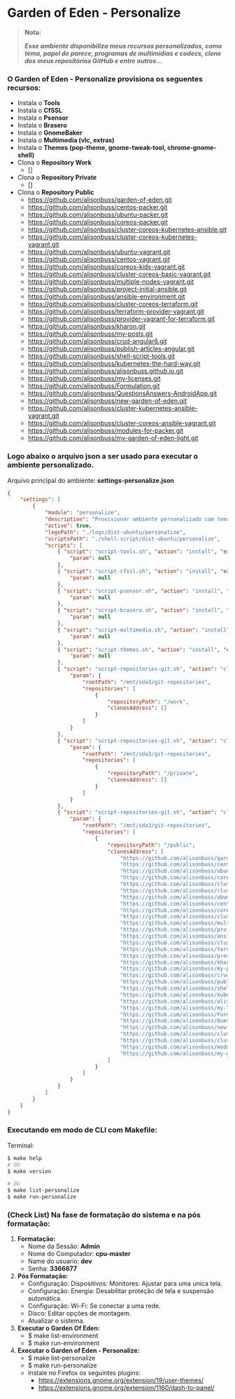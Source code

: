 
<h1>Garden of Eden - Personalize</h1>

> **Nota:**
>
> ***Esse ambiente disponibiliza meus recursos personalizados, como tema, papel de parece, programas de multimídias e codecs, clone dos meus repositórios GitHub e entre outros...***

### O **Garden of Eden - Personalize** provisiona os seguentes recursos:

- Instala o **Tools**
- Instala o **CfSSL**
- Instala o **Psensor**
- Instala o **Brasero**
- Instala o **GnomeBaker**
- Instala o **Multimedia (vlc, extras)**
- Instala o **Themes (pop-theme, gnome-tweak-tool, chrome-gnome-shell)**
- Clona o **Repository Work**
    - []
- Clona o **Repository Private**
    - []
- Clona o **Repository Public**
    - https://github.com/alisonbuss/garden-of-eden.git
    - https://github.com/alisonbuss/centos-packer.git
    - https://github.com/alisonbuss/ubuntu-packer.git
    - https://github.com/alisonbuss/coreos-packer.git
    - https://github.com/alisonbuss/cluster-coreos-kubernetes-ansible.git
    - https://github.com/alisonbuss/cluster-coreos-kubernetes-vagrant.git
    - https://github.com/alisonbuss/ubuntu-vagrant.git
    - https://github.com/alisonbuss/centos-vagrant.git
    - https://github.com/alisonbuss/coreos-kids-vagrant.git
    - https://github.com/alisonbuss/cluster-coreos-basic-vagrant.git
    - https://github.com/alisonbuss/multiple-nodes-vagrant.git
    - https://github.com/alisonbuss/project-initial-ansible.git
    - https://github.com/alisonbuss/ansible-environment.git
    - https://github.com/alisonbuss/cluster-coreos-terraform.git
    - https://github.com/alisonbuss/terraform-provider-vagrant.git
    - https://github.com/alisonbuss/provider-vagrant-for-terraform.git
    - https://github.com/alisonbuss/kharon.git
    - https://github.com/alisonbuss/my-posts.git
    - https://github.com/alisonbuss/crud-angular6.git
    - https://github.com/alisonbuss/publish-articles-angular.git
    - https://github.com/alisonbuss/shell-script-tools.git
    - https://github.com/alisonbuss/kubernetes-the-hard-way.git
    - https://github.com/alisonbuss/alisonbuss.github.io.git
    - https://github.com/alisonbuss/my-licenses.git
    - https://github.com/alisonbuss/Formulation.git
    - https://github.com/alisonbuss/QuestionsAnswers-AndroidApp.git
    - https://github.com/alisonbuss/new-garden-of-eden.git
    - https://github.com/alisonbuss/cluster-kubernetes-ansible-vagrant.git
    - https://github.com/alisonbuss/cluster-coreos-ansible-vagrant.git
    - https://github.com/alisonbuss/modules-for-packer.git
    - https://github.com/alisonbuss/my-garden-of-eden-light.git




### Logo abaixo o arquivo json a ser usado para executar o ambiente personalizado.

Arquivo principal do ambiente: **settings-personalize.json**

```json
{
    "settings": [
        {
            "module": "personalize",
            "description": "Provisionar ambiente personalizado com temas e recursos pessoais",
            "active": true,
            "logsPath": "./logs/dist-ubuntu/personalize",
            "scriptsPath": "./shell-script/dist-ubuntu/personalize",
            "scripts": [
                { "script": "script-tools.sh", "action": "install", "execute": true,
                    "param": null
                },
                { "script": "script-cfssl.sh", "action": "install", "execute": false,
                    "param": null
                },
                { "script": "script-psensor.sh", "action": "install", "execute": true,
                    "param": null
                },
                { "script": "script-brasero.sh", "action": "install", "execute": true,
                    "param": null
                },
                { "script": "script-multimedia.sh", "action": "install", "execute": true,
                    "param": null
                },
                { "script": "script-themes.sh", "action": "install", "execute": true,
                    "param": null
                },
                { "script": "script-repositories-git.sh", "action": "clone", "execute": true,
                    "param": {
                        "rootPath": "/mnt/sda3/git-repositories",
                        "repositories": [
                            {
                                "repositoryPath": "/work",
                                "clonesAddress": []
                            }
                        ]
                    }
                },
                { "script": "script-repositories-git.sh", "action": "clone", "execute": true,
                    "param": {
                        "rootPath": "/mnt/sda3/git-repositories",
                        "repositories": [
                            {
                                "repositoryPath": "/private",
                                "clonesAddress": []
                            }
                        ]
                    }
                },
                { "script": "script-repositories-git.sh", "action": "clone", "execute": false,
                    "param": {
                        "rootPath": "/mnt/sda3/git-repositories",
                        "repositories": [
                            {
                                "repositoryPath": "/public",
                                "clonesAddress": [
                                    "https://github.com/alisonbuss/garden-of-eden.git",
                                    "https://github.com/alisonbuss/centos-packer.git",
                                    "https://github.com/alisonbuss/ubuntu-packer.git",
                                    "https://github.com/alisonbuss/coreos-packer.git",
                                    "https://github.com/alisonbuss/cluster-coreos-kubernetes-ansible.git",
                                    "https://github.com/alisonbuss/cluster-coreos-kubernetes-vagrant.git",
                                    "https://github.com/alisonbuss/ubuntu-vagrant.git",
                                    "https://github.com/alisonbuss/centos-vagrant.git",
                                    "https://github.com/alisonbuss/coreos-kids-vagrant.git",
                                    "https://github.com/alisonbuss/cluster-coreos-basic-vagrant.git",
                                    "https://github.com/alisonbuss/multiple-nodes-vagrant.git",
                                    "https://github.com/alisonbuss/project-initial-ansible.git",
                                    "https://github.com/alisonbuss/ansible-environment.git",
                                    "https://github.com/alisonbuss/cluster-coreos-terraform.git",
                                    "https://github.com/alisonbuss/terraform-provider-vagrant.git",
                                    "https://github.com/alisonbuss/provider-vagrant-for-terraform.git",
                                    "https://github.com/alisonbuss/kharon.git",
                                    "https://github.com/alisonbuss/my-posts.git",
                                    "https://github.com/alisonbuss/crud-angular6.git",
                                    "https://github.com/alisonbuss/publish-articles-angular.git",
                                    "https://github.com/alisonbuss/shell-script-tools.git",
                                    "https://github.com/alisonbuss/kubernetes-the-hard-way.git",
                                    "https://github.com/alisonbuss/alisonbuss.github.io.git",
                                    "https://github.com/alisonbuss/my-licenses.git",
                                    "https://github.com/alisonbuss/Formulation.git",
                                    "https://github.com/alisonbuss/QuestionsAnswers-AndroidApp.git",
                                    "https://github.com/alisonbuss/new-garden-of-eden.git",
                                    "https://github.com/alisonbuss/cluster-kubernetes-ansible-vagrant.git",
                                    "https://github.com/alisonbuss/cluster-coreos-ansible-vagrant.git",
                                    "https://github.com/alisonbuss/modules-for-packer.git",
                                    "https://github.com/alisonbuss/my-garden-of-eden-light.git"
                                ]
                            }
                        ]
                    }
                }
            ]
        }
    ]
}
```

### Executando em modo de CLI com Makefile:

Terminal:
```bash
$ make help
# OU
$ make version

# OU
$ make list-personalize
$ make run-personalize
```

### (Check List) Na fase de formatação do sistema e na pós formatação:

1. **Formatação:**
   * Nome da Sessão: **Admin**
   * Nome do Computador: **cpu-master**
   * Name do usuario: **dev**
   * Senha: **3366677**
2. **Pós Formatação:**
   * Configuração: Dispositivos: Monitores: Ajustar para uma unica tela.
   * Configuração: Energia: Desabilitar proteção de tela e suspensão automática.
   * Configuração: Wi-Fi: Se conectar a uma rede.
   * Disco: Editar opções de montagem. 
   * Atualizar o sistema. 
3. **Executar o Garden Of Eden:**
   * $ make list-environment
   * $ make run-environment  
4. **Executar o Garden of Eden - Personalize:**
   * $ make list-personalize
   * $ make run-personalize  
   * Instale no Firefox os seguintes plugins:
      * https://extensions.gnome.org/extension/19/user-themes/
      * https://extensions.gnome.org/extension/1160/dash-to-panel/

